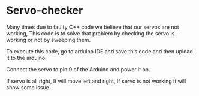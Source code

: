 # Servo-checker
Many times due to faulty C++ code we believe that our servos are not working, This code is to solve that problem by checking the servo is working or not by sweeping them.

To execute this code, go to arduino IDE and save this code and then upload it to the arduino.

Connect the servo to pin 9 of the Arduino and power it on.

If servo is all right, It will move left and right, If servo is not working it will show some issue.
